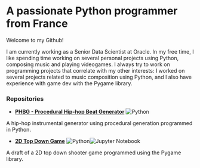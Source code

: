 # A passionate Python programmer from France

Welcome to my Github!

I am currently working as a Senior Data Scientist at Oracle. In my free time, I like spending time working on several personal projects using Python, composing music and playing videogames. I always try to work on programming projects that correlate with my other interests: I worked on several projects related to music composition using Python, and I also have experience with game dev with the Pygame library.

### Repositories
- **[PHBG - Procedural Hip-hop Beat Generator](https://github.com/novaski1/PHBG "PHBG")** ![Python](https://img.shields.io/badge/python-3670A0?style=for-the-badge&logo=python&logoColor=ffdd54)

A hip-hop instrumental generator using procedural generation programmed in Python.

- **[2D Top Down Game](https://github.com/novaski1/2D-Top-Down-Game "2D Top Down Game")** ![Python](https://img.shields.io/badge/python-3670A0?style=for-the-badge&logo=python&logoColor=ffdd54)![Jupyter Notebook](https://img.shields.io/badge/jupyter-%23FA0F00.svg?style=for-the-badge&logo=jupyter&logoColor=white)

A draft of a 2D top down shooter game programmed using the Pygame library.